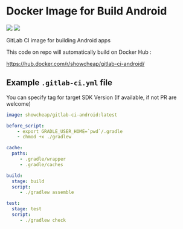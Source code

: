 # Docker Image for Build Android 
[![](https://images.microbadger.com/badges/image/showcheap/gitlab-ci-android.svg)](https://microbadger.com/images/showcheap/gitlab-ci-android "Get your own image badge on microbadger.com")
[![](https://images.microbadger.com/badges/version/showcheap/gitlab-ci-android.svg)](https://microbadger.com/images/showcheap/gitlab-ci-android "Get your own version badge on microbadger.com")

GitLab CI image for building Android apps

This code on repo will automatically build on Docker Hub : 

https://hub.docker.com/r/showcheap/gitlab-ci-android/

## Example `.gitlab-ci.yml` file
You can specify tag for target SDK Version (If available, if not PR are welcome)
```yml
image: showcheap/gitlab-ci-android:latest

before_script:
    - export GRADLE_USER_HOME=`pwd`/.gradle
    - chmod +x ./gradlew

cache:
  paths:
     - .gradle/wrapper
     - .gradle/caches

build:
  stage: build
  script:
     - ./gradlew assemble

test:
  stage: test
  script:
     - ./gradlew check

```

